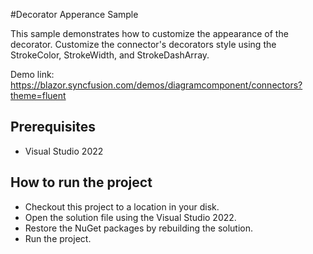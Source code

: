 #Decorator Apperance Sample

This sample demonstrates how to customize the appearance of the decorator. Customize the connector's decorators style using the StrokeColor, StrokeWidth, and StrokeDashArray.

Demo link: 
https://blazor.syncfusion.com/demos/diagramcomponent/connectors?theme=fluent

## Prerequisites

* Visual Studio 2022

## How to run the project

* Checkout this project to a location in your disk.
* Open the solution file using the Visual Studio 2022.
* Restore the NuGet packages by rebuilding the solution.
* Run the project.
